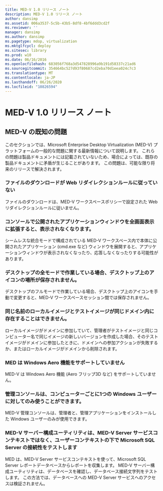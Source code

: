 ```yaml
---
title: MED-V 1.0 リリース ノート
description: MED-V 1.0 リリース ノート
author: dansimp
ms.assetid: 006a3537-5c5b-43b5-8df8-4bf6ddd3cd2f
ms.reviewer: ''
manager: dansimp
ms.author: dansimp
ms.pagetype: mdop, virtualization
ms.mktglfcycl: deploy
ms.sitesec: library
ms.prod: w10
ms.date: 06/16/2016
ms.openlocfilehash: 683056f768a3d547828996a9b191d58337c21ad6
ms.sourcegitcommit: 354664bc527d93f80687cd2eba70d1eea024c7c3
ms.translationtype: MT
ms.contentlocale: ja-JP
ms.lasthandoff: 06/26/2020
ms.locfileid: "10826594"
---
```

# MED-V 1.0 リリース ノート


## MED-V の既知の問題


このセクションでは、Microsoft Enterprise Desktop Virtualization (MED-V) プラットフォームの一般的な問題に関する最新情報について説明します。 これらの問題は製品ドキュメントには記載されていないため、場合によっては、既存の製品ドキュメントに矛盾が生じることがあります。 この問題は、可能な限り将来のリリースで解決されます。

### ファイルのダウンロードが Web リダイレクションルールに従っていない

ファイルのダウンロードは、MED-V ワークスペースポリシーで設定された Web リダイレクションルールに従いません。

### コンソールで公開されたアプリケーションウィンドウを全画面表示に拡張すると、表示されなくなります。

シームレスな統合モードで構成されている MED-V ワークスペース内で本体に公開されたアプリケーション (cmd.exe など) ウィンドウを展開すると、アプリケーションウィンドウが表示されなくなったり、応答しなくなったりする可能性があります。

### デスクトップの全モードで作業している場合、デスクトップ上のアイコンの場所が保存されません。

デスクトップのフルモードで作業している場合、デスクトップ上のアイコンを手動で変更すると、MED-V ワークスペースセッション間では保存されません。

### 同じ名前のローカルイメージとテストイメージが同じドメイン内に存在することはできません。

ローカルイメージがドメインに参加していて、管理者がテストイメージと同じコンピューター名で同じイメージの新しいバージョンを作成した場合、そのテストイメージがドメインに参加したときに、ドメインへの参加アクションが失敗するか、またはローカルイメージがドメインから削除されます。

### MED は Windows Aero 機能をサポートしていません

MED-V は Windows Aero 機能 (Aero フリップ3D など) をサポートしていません。

### 管理コンソールは、コンピューターごとに1つの Windows ユーザーに対してのみ使うことができます。

MED-V 管理コンソールは、管理者と、管理アプリケーションをインストールした Windows ユーザーのみが使用できます。

### MED-V サーバー構成ユーティリティは、MED-V Server サービスコンテキストではなく、ユーザーコンテキストの下で Microsoft SQL Server の接続性をテストします

MED は、MED-V Server サービスコンテキストを使って、Microsoft SQL Server レポートデータベースからレポートを収集します。 MED-V サーバー構成ユーティリティは、データベースを確認し、データベース接続文字列をテストします。 この方法では、データベースへの MED-V Server サービスへのアクセスは検証されません。

 

 





